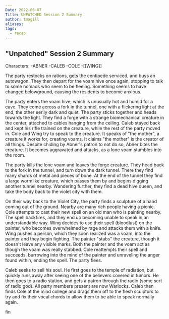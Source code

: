 ```yaml
---
Date: 2022-06-07
Title: UNPATCHED Session 2 Summary
author: tmagill
aliases: 
tags:
  - recap
---
```


## "Unpatched" Session 2 Summary

Characters:
-ABNER
-CALEB
-COLE
-[[WING]]

The party restocks on rations, gets the centipede serviced, and buys an autowagon. They then depart for the voam hive once again, stopping to talk to some nomads who seem to be fleeing. Something seems to have changed belowground, causing the residents to become anxious. 

The party enters the voam hive, which is unusually hot and humid for a cave. They come across a fork in the tunnel, one with a flickering light at the end, the other eerily dark and quiet. The party sticks together and heads towards the light. They find a forge with a strange biomechanical creature in the center, attached to cables hanging from the ceiling. Caleb stayed back and kept his rifle trained on the creature, while the rest of the party moved in. Cole and Wing try to speak to the creature. It speaks of "the mother", a creature it works for, creating voams. It claims "the mother" is the creator of all things. Despite chiding by Abner's patron to not do so, Abner bites the creature. It becomes aggravated and attacks, as a lone voam stumbles into the room.

The party kills the lone voam and leaves the forge creature. They head back to the fork in the tunnel, and turn down the dark tunnel. There they find many shards of metal and pieces of bone. At the end of the tunnel they find a large wormlike creature, which passes them by and begins digging another tunnel nearby. Wandering further, they find a dead hive queen, and take the body back to the violet city with them.

On their way back to the Violet City, the party finds a sculpture of a hand coming out of the ground. Nearby are many rich people having a picnic. Cole attempts to cast their new spell on an old man who is painting nearby. The spell backfires, and they end up becoming unable to speak in an understandable way. Wing decides to use their spell (bloodlust) on the painter, who becomes overwhelmed by rage and attacks them with a knife. Wing pushes a person, which they soon realized was a voam, into the painter and they begin fighting. The painter "stabs" the creature, though it doesn't leave any visible marks. Both the painter and the voam act as though the voam was really stabbed. Cole reattempts their spell and succeeds, burrowing into the mind of the painter and unraveling the anger found within, ending the spell. The party flees.

Caleb seeks to sell his soul. He first goes to the temple of radiation, but quickly runs away after seeing one of the believers covered in tumors. He then goes to a radio station, and gets a patron through the radio (some sort of radio god). All party members present are now Warlocks. Caleb then finds Cole at the mind college and drags them off to the flesh sculptors to try and fix their vocal chords to allow them to be able to speak normally again.

fin